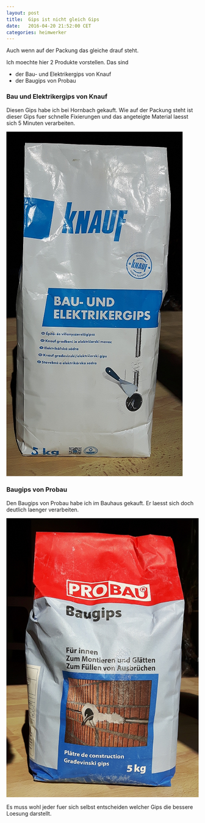 ```yaml
---
layout: post
title:  Gips ist nicht gleich Gips 
date:   2016-04-20 21:52:00 CET
categories: heimwerker
---
```



Auch wenn auf der Packung das gleiche drauf steht. 

Ich moechte hier 2 Produkte vorstellen. Das sind 

* der Bau- und Elektrikergips von Knauf 
* der Baugips von Probau 

### Bau und Elektrikergips von Knauf

Diesen Gips habe ich bei Hornbach gekauft. Wie auf der Packung steht ist dieser Gips fuer schnelle Fixierungen und das angeteigte Material laesst sich 5 Minuten verarbeiten. 

![gips_knauf](/images/gips_knauf.jpg) 

### Baugips von Probau 

Den Baugips von Probau habe ich im Bauhaus gekauft. Er laesst sich doch deutlich laenger verarbeiten. 

![gips_probau](/images/gips_probau.jpg) 


Es muss wohl jeder fuer sich selbst entscheiden welcher Gips die bessere Loesung darstellt. 
